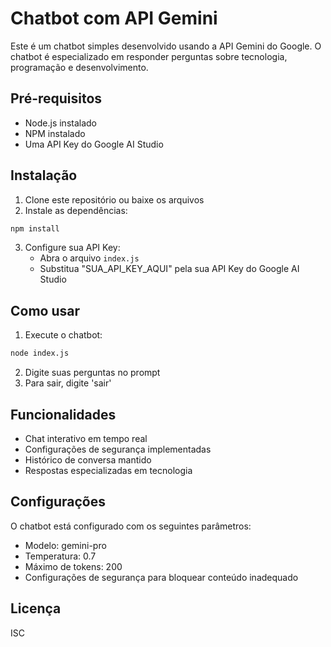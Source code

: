 # Chatbot com API Gemini

Este é um chatbot simples desenvolvido usando a API Gemini do Google. O chatbot é especializado em responder perguntas sobre tecnologia, programação e desenvolvimento.

## Pré-requisitos

- Node.js instalado
- NPM instalado
- Uma API Key do Google AI Studio

## Instalação

1. Clone este repositório ou baixe os arquivos
2. Instale as dependências:
```bash
npm install
```

3. Configure sua API Key:
   - Abra o arquivo `index.js`
   - Substitua "SUA_API_KEY_AQUI" pela sua API Key do Google AI Studio

## Como usar

1. Execute o chatbot:
```bash
node index.js
```

2. Digite suas perguntas no prompt
3. Para sair, digite 'sair'

## Funcionalidades

- Chat interativo em tempo real
- Configurações de segurança implementadas
- Histórico de conversa mantido
- Respostas especializadas em tecnologia

## Configurações

O chatbot está configurado com os seguintes parâmetros:
- Modelo: gemini-pro
- Temperatura: 0.7
- Máximo de tokens: 200
- Configurações de segurança para bloquear conteúdo inadequado

## Licença

ISC 